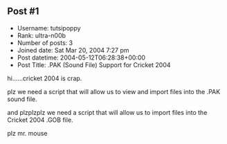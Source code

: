 ## Post #1
- Username: tutsipoppy
- Rank: ultra-n00b
- Number of posts: 3
- Joined date: Sat Mar 20, 2004 7:27 pm
- Post datetime: 2004-05-12T06:28:38+00:00
- Post Title: .PAK (Sound File) Support for Cricket 2004

hi......cricket 2004 is crap.

plz we need a script that will allow us to view and import files into the .PAK sound file.

and plzplzplz we need a script that will allow us to import files into the Cricket 2004 .GOB file.

plz mr. mouse
